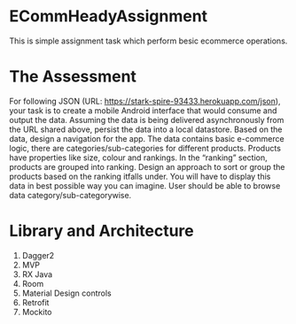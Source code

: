 # ECommHeadyAssignment
This is simple assignment task which perform besic ecommerce operations.

# The​ ​Assessment

For following JSON (URL: https://stark-spire-93433.herokuapp.com/json), your task is to create
a ​mobile ​Android ​interface ​that ​would ​consume ​and ​output ​the ​data.
Assuming the data is being delivered asynchronously from the URL shared above, persist the
data ​into ​a ​local ​datastore.
Based on the data, design a navigation for the app. The data contains basic e-commerce
logic, there are categories/sub-categories for different products. Products have properties
like ​size, ​colour ​and rankings​.
In the “ranking” section, products are grouped into ranking. Design an approach to sort or
group ​the ​products ​based ​on ​the ​ranking ​it ​falls ​under.
You will have to display this data in best possible way you can imagine. User should be able
to ​browse ​data ​category/sub-category ​wise.

# Library and Architecture
1. Dagger2
2. MVP
3. RX Java
4. Room
5. Material Design controls
6. Retrofit
7. Mockito
